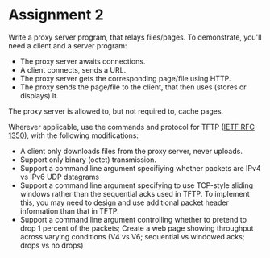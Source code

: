 # Assignment 2

Write a proxy server program, that relays files/pages. To demonstrate, you'll need a client and a server program:

 * The proxy server awaits connections.
 * A client connects, sends a URL.
 * The proxy server gets the corresponding page/file using HTTP.
 * The proxy sends the page/file to the client, that then uses (stores or displays) it.
 
The proxy server is allowed to, but not required to, cache pages.

Wherever applicable, use the commands and protocol for TFTP ([IETF RFC 1350](http://www.ietf.org/rfc/rfc1350.txt)), with the following modifications:

 * A client only downloads files from the proxy server, never uploads.
 * Support only binary (octet) transmission.
 * Support a command line argument specifiying whether packets are IPv4 vs IPv6 UDP datagrams
 * Support a command line argument specifying to use TCP-style sliding windows rather than the sequential acks used in TFTP. To implement this, you may need to design and use additional packet header information than that in TFTP.
 * Support a command line argument controlling whether to pretend to drop 1 percent of the packets;
Create a web page showing throughput across varying conditions (V4 vs V6; sequential vs windowed acks; drops vs no drops)
